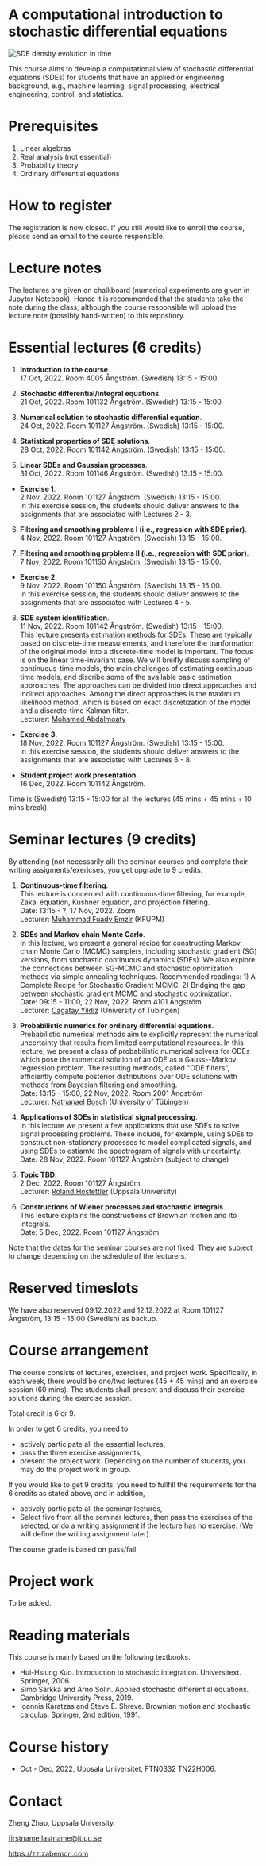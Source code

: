 # A computational introduction to stochastic differential equations

![](./assets/fpk.gif "SDE density evolution in time")

This course aims to develop a computational view of stochastic differential equations (SDEs) for students that have an applied or engineering background, e.g., machine learning, signal processing, electrical engineering, control, and statistics.

# Prerequisites

1. Linear algebras
2. Real analysis (not essential)
3. Probability theory
4. Ordinary differential equations

# How to register

The registration is now closed. If you still would like to enroll the course, please send an email to the course responsible.

# Lecture notes

The lectures are given on chalkboard (numerical experiments are given in Jupyter Notebook). Hence it is recommended that the students take the note during the class, although the course responsible will upload the lecture note (possibly hand-written) to this repository.

# Essential lectures (6 credits)

1. **Introduction to the course**. <br>
    17 Oct, 2022. Room 4005 Ångström. (Swedish) 13:15 - 15:00.

2. **Stochastic differential/integral equations**. <br>
    21 Oct, 2022. Room 101132 Ångström. (Swedish) 13:15 - 15:00.

3. **Numerical solution to stochastic differential equation**. <br>
    24 Oct, 2022. Room 101127 Ångström. (Swedish) 13:15 - 15:00.

4. **Statistical properties of SDE solutions**. <br>
    28 Oct, 2022. Room 101142 Ångström. (Swedish) 13:15 - 15:00.

5. **Linear SDEs and Gaussian processes**. <br>
    31 Oct, 2022. Room 101146 Ångström. (Swedish) 13:15 - 15:00.

-  **Exercise 1**. <br>
    2 Nov, 2022. Room 101127 Ångström. (Swedish) 13:15 - 15:00. <br>
    In this exercise session, the students should deliver answers to the assignments that are associated with Lectures 2 - 3.

6. **Filtering and smoothing problems I (i.e., regression with SDE prior)**. <br>
    4 Nov, 2022. Room 101127 Ångström. (Swedish) 13:15 - 15:00.

7. **Filtering and smoothing problems II (i.e., regression with SDE prior)**. <br>
    7 Nov, 2022. Room 101150 Ångström. (Swedish) 13:15 - 15:00.

-  **Exercise 2**. <br>
    9 Nov, 2022. Room 101150 Ångström. (Swedish) 13:15 - 15:00. <br>
    In this exercise session, the students should deliver answers to the assignments that are associated with Lectures 4 - 5.

8. **SDE system identification**. <br>
    11 Nov, 2022. Room 101142 Ångström. (Swedish) 13:15 - 15:00. <br>
    This lecture presents estimation methods for SDEs. These are typically based on discrete-time measurements, and therefore the tranformation of the original model into a discrete-time model is important. The focus is on the linear time-invariant case. We will breifly discuss sampling of continuous-time models, the main challenges of estimating continuous-time models, and discribe some of the available basic estimation approaches. The approaches can be divided into direct approaches and indirect approaches. Among the direct approaches is the maximum likelihood method, which is based on exact discretization of the model and a discrete-time Kalman filter.<br>
    Lecturer: [Mohamed Abdalmoaty](https://user.it.uu.se/~mohab408/)

-  **Exercise 3**. <br>
    18 Nov, 2022. Room 101127 Ångström. (Swedish) 13:15 - 15:00. <br>
    In this exercise session, the students should deliver answers to the assignments that are associated with Lectures 6 - 8.

-  **Student project work presentation**. <br>
    16 Dec, 2022. Room 101142 Ångström.

Time is (Swedish) 13:15 - 15:00 for all the lectures (45 mins + 45 mins + 10 mins break).

# Seminar lectures (9 credits)

By attending (not necessarily all) the seminar courses and complete their writing assigments/exericses, you get upgrade to 9 credits.

1. **Continuous-time filtering**. <br>
    This lecture is concerned with continuous-time filtering, for example, Zakai equation, Kushner equation, and projection filtering. <br>
    Date: 13:15 - ?, 17 Nov, 2022. Zoom <br>
    Lecturer: [Muhammad Fuady Emzir](https://scholar.google.com/citations?user=nfBRAHAAAAAJ&hl=en) (KFUPM)

2. **SDEs and Markov chain Monte Carlo**. <br>
    In this lecture, we present a general recipe for constructing Markov chain Monte Carlo (MCMC) samplers, including stochastic gradient (SG) versions, from stochastic continuous dynamics (SDEs). We also explore the connections between SG-MCMC and stochastic optimization methods via simple annealing techniques. Recommended readings: 1) A Complete Recipe for Stochastic Gradient MCMC. 2) Bridging the gap between stochastic gradient MCMC and stochastic optimization. <br>
    Date: 09:15 - 11:00, 22 Nov, 2022. Room 4101 Ångström <br>
    Lecturer: [Cagatay Yildiz](https://cagatayyildiz.github.io/) (University of Tübingen)

3. **Probabilistic numerics for ordinary differential equations**. <br>
    Probabilistic numerical methods aim to explicitly represent the numerical uncertainty that results from limited computational resources. In this lecture, we present a class of probabilistic numerical solvers for ODEs which pose the numerical solution of an ODE as a Gauss--Markov regression problem. The resulting methods, called "ODE filters", efficiently compute posterior distributions over ODE solutions with methods from Bayesian filtering and smoothing. <br>
    Date: 13:15 - 15:00, 22 Nov, 2022. Room 2001 Ångström <br>
    Lecturer: [Nathanael Bosch](https://nathanaelbosch.github.io/) (University of Tübingen)

4. **Applications of SDEs in statistical signal processing**. <br>
    In this lecture we present a few applications that use SDEs to solve signal processing problems. These include, for example, using SDEs to construct non-stationary processes to model complicated signals, and using SDEs to estiamte the spectrogram of signals with uncertainty. <br>
    Date: 28 Nov, 2022. Room 101127 Ångström (subject to change)

5. **Topic TBD**. <br>
    2 Dec, 2022. Room 101127 Ångström. <br>
    Lecturer: [Roland Hostettler](http://hostettler.co/) (Uppsala University)

6. **Constructions of Wiener processes and stochastic integrals**. <br>
    This lecture explains the constructions of Brownian motion and Ito integrals. <br>
    Date: 5 Dec, 2022. Room 101127 Ångström

Note that the dates for the seminar courses are not fixed. They are subject to change depending on the schedule of the lecturers.

# Reserved timeslots

We have also reserved 09.12.2022 and 12.12.2022 at Room 101127 Ångström, 13:15 - 15:00 (Swedish) as backup.

# Course arrangement

The course consists of lectures, exercises, and project work. Specifically, in each week, there would be one/two lectures (45 + 45 mins) and an exercise session (60 mins). The students shall present and discuss their exercise solutions during the exercise session. 

Total credit is 6 or 9.

In order to get 6 credits, you need to 

- actively participate all the essential lectures,
- pass the three exercise assignments,
- present the project work. Depending on the number of students, you may do the project work in group.

If you would like to get 9 credits, you need to fullfill the requirements for the 6 credits as stated above, and in addition, 

- actively participate all the seminar lectures,
- Select five from all the seminar lectures, then pass the exercises of the selected, or do a writing assignment if the lecture has no exercise. (We will define the writing assignment later).

The course grade is based on pass/fail.

# Project work

To be added.

# Reading materials

This course is mainly based on the following textbooks.

- Hui-Hsiung Kuo. Introduction to stochastic integration. Universitext. Springer, 2006.
- Simo Särkkä and Arno Solin. Applied stochastic differential equations. Cambridge University Press, 2019.
- Ioannis Karatzas and Steve E. Shreve. Brownian motion and stochastic calculus. Springer, 2nd edition, 1991.

# Course history

- Oct - Dec, 2022, Uppsala Universitet, FTN0332 TN22H006.

# Contact

Zheng Zhao, Uppsala University. 

firstname.lastname@it.uu.se

https://zz.zabemon.com
